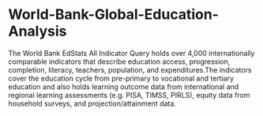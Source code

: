 # World-Bank-Global-Education-Analysis
The World Bank EdStats All Indicator Query holds over 4,000 internationally comparable indicators that describe education access, progression, completion, literacy, teachers, population, and expenditures.The indicators cover the education cycle from pre-primary to vocational and tertiary education and also holds learning outcome data from international and regional learning assessments (e.g. PISA, TIMSS, PIRLS), equity data from household surveys, and projection/attainment data.
